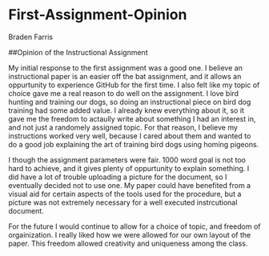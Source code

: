 # First-Assignment-Opinion

Braden Farris

##Opinion of the Instructional Assignment

My initial response to the first assignment was a good one. I believe an instructional paper is an easier off the bat assignment, and it allows an oppurtunity to experience GitHub for the first time. I also felt like my topic of choice gave me a real reason to do well on the assignment. I love bird hunting and training our dogs, so doing an instructional piece on bird dog training had some added value. I already knew everything about it, so it gave me the freedom to actaully write about something I had an interest in, and not just a randomely assigned topic. For that reason, I believe my instructions worked very well, because I cared about them and wanted to do a good job explaining the art of training bird dogs using homing pigeons. 

I though the assignment parameters were fair. 1000 word goal is not too hard to achieve, and it gives plenty of oppurtunity to explain something. I did have a lot of trouble uploading a picture for the document, so I eventually decided not to use one. My paper could have benefited from a visual aid for certain aspects of the tools used for the procedure, but a picture was not extremely necessary for a well executed instrcutional document. 

For the future I would continue to allow for a choice of topic, and freedom of orgainization. I really liked how we were allowed for our own layout of the paper. This freedom allowed creativity and uniqueness among the class. 



